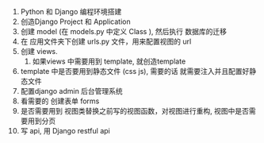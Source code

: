 
1. Python 和 Django 编程环境搭建
2. 创造Django Project 和 Application 
3. 创建 model (在 models.py 中定义 Class  ), 然后执行 数据库的迁移
4. 在 应用文件夹下创建 urls.py 文件，用来配置视图的 url
5. 创建 views. 
    1. 如果views 中需要用到 template, 就创造template
6. template 中是否要用到静态文件 (css js),  需要的话 就需要注入并且配置好静态文件
7. 配置django admin 后台管理系统
8. 看需要的 创建表单 forms
9. 是否需要用到 视图类替换之前写的视图函数，对视图进行重构, 视图中是否需要用到分页 
10. 写 api, 用 Django restful api 

